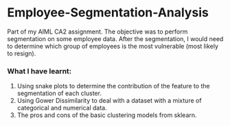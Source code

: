 # Employee-Segmentation-Analysis
Part of my AIML CA2 assignment. The objective was to perform segmentation on some employee data. After the segmentation, I would need to determine which group of employees is the most vulnerable (most likely to resign). 

### What I have learnt:
1. Using snake plots to determine the contribution of the feature to the segmentation of each cluster.
2. Using Gower Dissimilarity to deal with a dataset with a mixture of categorical and numerical data.
3. The pros and cons of the basic clustering models from sklearn.